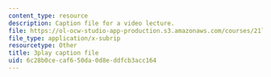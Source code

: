 ```yaml
---
content_type: resource
description: Caption file for a video lecture.
file: https://ol-ocw-studio-app-production.s3.amazonaws.com/courses/21l-011-the-film-experience-fall-2013/6c28b0cecaf650da0d8eddfcb3acc164_lbtrbE_kK_Q.srt
file_type: application/x-subrip
resourcetype: Other
title: 3play caption file
uid: 6c28b0ce-caf6-50da-0d8e-ddfcb3acc164
---
```

